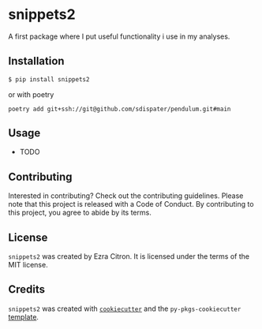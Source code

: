 # snippets2

A first package where I put useful functionality i use in my analyses.

## Installation

```bash
$ pip install snippets2
```
or with poetry 
```
poetry add git+ssh://git@github.com/sdispater/pendulum.git#main
```

## Usage

- TODO

## Contributing

Interested in contributing? Check out the contributing guidelines. Please note that this project is released with a Code of Conduct. By contributing to this project, you agree to abide by its terms.

## License

`snippets2` was created by Ezra Citron. It is licensed under the terms of the MIT license.

## Credits

`snippets2` was created with [`cookiecutter`](https://cookiecutter.readthedocs.io/en/latest/) and the `py-pkgs-cookiecutter` [template](https://github.com/py-pkgs/py-pkgs-cookiecutter).
